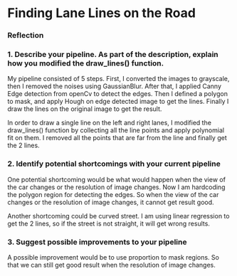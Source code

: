 # **Finding Lane Lines on the Road**


### Reflection

### 1. Describe your pipeline. As part of the description, explain how you modified the draw_lines() function.

My pipeline consisted of 5 steps. First, I converted the images to grayscale, then I removed the noises using GaussianBlur. After that, I applied Canny Edge detection from openCv to detect the edges. Then I defined a polygon to mask, and apply Hough on edge detected image to get the lines. Finally I draw the lines on the original image to get the result.

In order to draw a single line on the left and right lanes, I modified the draw_lines() function by collecting all the line points and apply polynomial fit on them. I removed all the points that are far from the line and finally get the 2 lines.


### 2. Identify potential shortcomings with your current pipeline


One potential shortcoming would be what would happen when the view of the car changes or the resolution of image changes. Now I am hardcoding the polygon region for detecting the edges. So when the view of the car changes or the resolution of image changes, it cannot get result good.

Another shortcoming could be curved street. I am using linear regression to get the 2 lines, so if the street is not straight, it will get wrong results.

### 3. Suggest possible improvements to your pipeline

A possible improvement would be to use proportion to mask regions. So that we can still get good result when the resolution of image changes.

